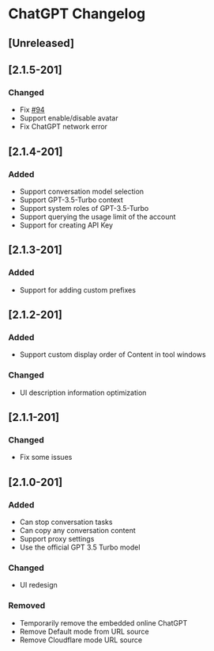 <!-- Keep a Changelog guide -> https://keepachangelog.com -->

# ChatGPT Changelog
## [Unreleased]
## [2.1.5-201]
### Changed
+ Fix [#94](https://github.com/dromara/ChatGPT/issues/94)
+ Support enable/disable avatar
+ Fix ChatGPT network error


## [2.1.4-201]
### Added
+ Support conversation model selection
+ Support GPT-3.5-Turbo context
+ Support system roles of GPT-3.5-Turbo
+ Support querying the usage limit of the account
+ Support for creating API Key

## [2.1.3-201]
### Added
+ Support for adding custom prefixes


## [2.1.2-201]
### Added
+ Support custom display order of Content in tool windows

### Changed
+ UI description information optimization

## [2.1.1-201]
### Changed
+ Fix some issues
 
## [2.1.0-201]
### Added
+ Can stop conversation tasks
+ Can copy any conversation content
+ Support proxy settings
+ Use the official GPT 3.5 Turbo model

### Changed
+ UI redesign

### Removed
+ Temporarily remove the embedded online ChatGPT
+ Remove Default mode from URL source
+ Remove Cloudflare mode URL source
